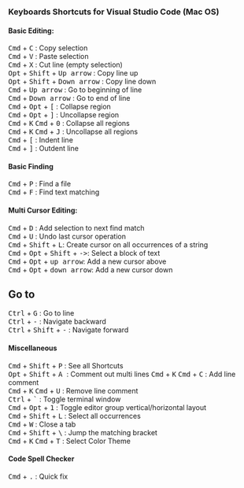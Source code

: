 ### Keyboards Shortcuts for Visual Studio Code (Mac OS)
#### Basic Editing:
<kbd>Cmd</kbd> + <kbd>C</kbd> : Copy selection  
<kbd>Cmd</kbd> + <kbd>V</kbd> : Paste selection  
<kbd>Cmd</kbd> + <kbd>X</kbd> : Cut line (empty selection)  
<kbd>Opt</kbd> + <kbd>Shift</kbd> + <kbd>Up arrow</kbd> : Copy line up  
<kbd>Opt</kbd> + <kbd>Shift</kbd> + <kbd>Down arrow</kbd> : Copy line down  
<kbd>Cmd</kbd> + <kbd>Up arrow</kbd> : Go to beginning of line  
<kbd>Cmd</kbd> + <kbd>Down arrow</kbd> : Go to end of line  
<kbd>Cmd</kbd> + <kbd>Opt</kbd> + <kbd>[</kbd> : Collapse region  
<kbd>Cmd</kbd> + <kbd>Opt</kbd> + <kbd>]</kbd> : Uncollapse region  
<kbd>Cmd</kbd> + <kbd>K</kbd> <kbd>Cmd</kbd> + <kbd>0</kbd> : Collapse all regions  
<kbd>Cmd</kbd> + <kbd>K</kbd> <kbd>Cmd</kbd> + <kbd>J</kbd> : Uncollapse all regions  
<kbd>Cmd</kbd> + <kbd>[</kbd> : Indent line  
<kbd>Cmd</kbd> + <kbd>]</kbd> : Outdent line  

#### Basic Finding
<kbd>Cmd</kbd> + <kbd>P</kbd> : Find a file  
<kbd>Cmd</kbd> + <kbd>F</kbd> : Find text matching  

#### Multi Cursor Editing:
<kbd>Cmd</kbd> + <kbd>D</kbd> : Add selection to next find match  
<kbd>Cmd</kbd> + <kbd>U</kbd> : Undo last cursor operation  
<kbd>Cmd</kbd> + <kbd>Shift</kbd> + <kbd>L</kbd>: Create cursor on all occurrences of a string  
<kbd>Cmd</kbd> + <kbd>Opt</kbd> + <kbd>Shift</kbd> + <kbd>-></kbd>: Select a block of text  
<kbd>Cmd</kbd> + <kbd>Opt</kbd> + <kbd>up arrow</kbd>: Add a new cursor above  
<kbd>Cmd</kbd> + <kbd>Opt</kbd> + <kbd>down arrow</kbd>: Add a new cursor down  

## Go to
<kbd>Ctrl</kbd> + <kbd>G</kbd> :  Go to line  
<kbd>Ctrl</kbd> + <kbd>-</kbd> :  Navigate backward  
<kbd>Ctrl</kbd> + <kbd>Shift</kbd> + <kbd>-</kbd> :  Navigate forward  


#### Miscellaneous
<kbd>Cmd</kbd> + <kbd>Shift</kbd> + <kbd> P</kbd> : See all Shortcuts  
<kbd>Opt</kbd> + <kbd>Shift</kbd> + <kbd> A </kbd> : Comment out multi lines
<kbd>Cmd</kbd> + <kbd>K</kbd> <kbd>Cmd</kbd> + <kbd>C</kbd> : Add line comment  
<kbd>Cmd</kbd> + <kbd>K</kbd> <kbd>Cmd</kbd> + <kbd>U</kbd> : Remove line comment  
<kbd>Ctrl</kbd> + <kbd>`</kbd> : Toggle terminal window  
<kbd>Cmd</kbd> + <kbd>Opt</kbd> + <kbd>1</kbd> : Toggle editor group vertical/horizontal layout  
<kbd>Cmd</kbd> + <kbd>Shift</kbd> + <kbd>L</kbd> : Select all occurrences  
<kbd>Cmd</kbd> + <kbd>W</kbd> : Close a tab  
<kbd>Cmd</kbd> + <kbd>Shift</kbd> + <kbd>\\</kbd> : Jump the matching bracket      
<kbd>Cmd</kbd> + <kbd>K</kbd> <kbd>Cmd</kbd> + <kbd>T</kbd> : Select Color Theme

#### Code Spell Checker
<kbd>Cmd</kbd> + <kbd>.</kbd> : Quick fix
